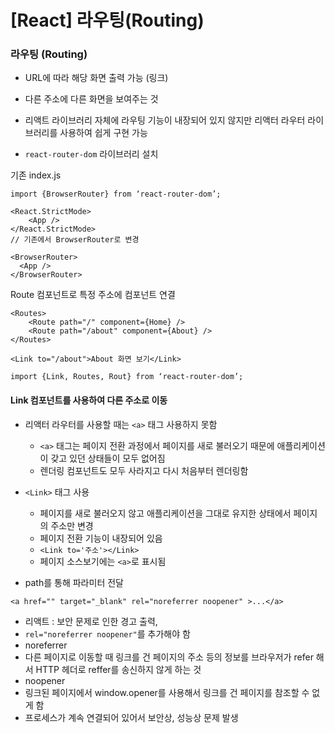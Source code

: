 # [React] 라우팅(Routing)



### 라우팅 (Routing)

- URL에 따라 해당 화면 출력 가능 (링크)

- 다른 주소에 다른 화면을 보여주는 것

- 리액트 라이브러리 자체에 라우팅 기능이 내장되어 있지 않지만 리액터 라우터 라이브러리를 사용하여 쉽게 구현 가능

- ``react-router-dom`` 라이브러리 설치 

  

기존 index.js

```react
import {BrowserRouter} from ‘react-router-dom’;

<React.StrictMode>
	<App />
</React.StrictMode>
// 기존에서 BrowserRouter로 변경

<BrowserRouter>
  <App />
</BrowserRouter>
```



Route 컴포넌트로 특정 주소에 컴포넌트 연결

```react
<Routes>
	<Route path="/" component={Home} />
	<Route path="/about" component={About} />
</Routes>

<Link to="/about">About 화면 보기</Link>

import {Link, Routes, Rout} from ‘react-router-dom’;
```





#### Link 컴포넌트를 사용하여 다른 주소로 이동

- 리액터 라우터를 사용할 때는 ``<a>`` 태그 사용하지 못함

  -	``<a>`` 태그는 페이지 전환 과정에서 페이지를 새로 불러오기 때문에 애플리케이션이 갖고 있던 상태들이 모두 없어짐
  -	렌더링 컴포넌트도 모두 사라지고 다시 처음부터 렌더링함

- ``<Link>`` 태그 사용 

  -	페이지를 새로 불러오지 않고 애플리케이션을 그대로 유지한 상태에서 페이지의 주소만 변경
  -	페이지 전환 기능이 내장되어 있음
  -	``<Link to='주소'></Link>``
  -	페이지 소스보기에는 ``<a>``로 표시됨

- path를 통해 파라미터 전달

  

```react
<a href="" target="_blank" rel="noreferrer noopener" >...</a>
```

-	리액트 : 보안 문제로 인한 경고 출력,
  -	``rel="noreferrer noopener"``를 추가해야 함
-	noreferrer  
  -	다른 페이지로 이동할 때 링크를 건 페이지의 주소 등의 정보를 브라우저가  refer 해서 HTTP 헤더로 reffer를 송신하지 않게 하는 것
-	noopener
  -	링크된 페이지에서 window.opener를 사용해서 링크를 건 페이지를 참조할 수 없게 함
  -	프로세스가 계속 연결되어 있어서 보안상, 성능상 문제 발생